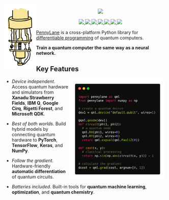 <img src="https://raw.githubusercontent.com/PennyLaneAI/pennylane/update-readme/doc/_static/readme/dilution.png" width="100px" align="left">

<p align="center">
  <a href="https://pennylane.ai">
    <img width=70% src="https://raw.githubusercontent.com/PennyLaneAI/pennylane/master/doc/_static/pennylane_thin.png">
  </a>
</p>

<p align="center">
  <!-- Tests (GitHub actions) -->
  <a href="https://github.com/PennyLaneAI/pennylane/actions?query=workflow%3ATests">
    <img src="https://img.shields.io/github/workflow/status/PennyLaneAI/pennylane/Tests/master?logo=github&style=flat-square" />
  </a>
  <!-- CodeCov -->
  <a href="https://codecov.io/gh/PennyLaneAI/pennylane">
    <img src="https://img.shields.io/codecov/c/github/PennyLaneAI/pennylane/master.svg?logo=codecov&style=flat-square" />
  </a>
  <!-- Codefactor -->
  <a href="https://www.codefactor.io/repository/github/pennylaneai/pennylane">
    <img src="https://img.shields.io/codefactor/grade/github/PennyLaneAI/pennylane/master?logo=codefactor&style=flat-square" />
  </a>
  <!-- ReadTheDocs -->
  <a href="https://pennylane.readthedocs.io">
    <img src="https://img.shields.io/readthedocs/pennylane.svg?logo=read-the-docs&style=flat-square" />
  </a>
  <!-- PyPI -->
  <a href="https://pypi.org/project/PennyLane">
    <img src="https://img.shields.io/pypi/pyversions/PennyLane.svg?style=flat-square" />
  </a>
  <!-- Forum -->
  <a href="https://discuss.pennylane.ai">
    <img src="https://img.shields.io/discourse/https/discuss.pennylane.ai/posts.svg?logo=discourse&style=flat-square" />
  </a>
  <!-- License -->
  <a href="https://www.apache.org/licenses/LICENSE-2.0">
    <img src="https://img.shields.io/pypi/l/PennyLane.svg?logo=apache&style=flat-square" />
  </a>

[PennyLane](https://pennylane.ai) is a cross-platform Python library for [differentiable
programming](https://en.wikipedia.org/wiki/Differentiable_programming) of quantum computers.

**Train a quantum computer the same way as a neural network.**

</p>




## Key Features

<img src="https://raw.githubusercontent.com/PennyLaneAI/pennylane/master/doc/_static/code.png" width="300px" align="right">

- *Device independent*.
  Access quantum hardware and simulators from **Xanadu Strawberry Fields**, **IBM Q**, **Google Cirq**, **Rigetti Forest**, and
  **Microsoft QDK**.

- *Best of both worlds*.
  Build hybrid models by connecting quantum hardware to **PyTorch**, **TensorFlow**, **Keras**, and **NumPy**.

- *Follow the gradient*. Hardware-friendly **automatic differentiation** of quantum circuits.

- *Batteries included*. Built-in tools for **quantum machine learning**, **optimization**, and **quantum chemistry**.
